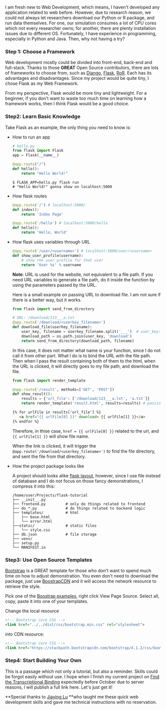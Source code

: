 I am fresh new to Web Development, which means, I haven't developed any application related to web before. However, due to research reason, we could not always let researchers download our Python or R package, and run data themselves. For one, our simulation consumes a lot of CPU cores which not every researcher owns; for another, there are plenty installation issues due to different OS. Fortunately, I have experience in programming, especially in Python and Java. Then, why not having a try?

### Step 1: Choose a Framework

Web development mostly could be divided into front-end, back-end and full-stack. Thanks to those **GREAT** Open Source contributors, there are lots of frameworks to choose from, such as [Django](https://www.djangoproject.com/), [Flask](http://flask.pocoo.org/), [RoR](https://rubyonrails.org/). Each has its advantages and disadvantages. Since my project would be quite tiny, I chose Flask as my Web Framework. 

From my perspective, Flask would be more tiny and lightweight. For a beginner, if you don't want to waste too much time on learning how a framework works, then I think Flask would be a good choice. 

### Step2: Learn Basic Knowledge

Take Flask as an example, the only thing you need to know is:

* How to run an app

  ```python
  # hello.py
  from flask import Flask
  app = Flask(__name__)
  
  @app.route("/")
  def hello():
      return "Hello World!"
  ```

  ```shell
  $ FLASK_APP=hello.py flask run
  # "Hello World!" gonna show on localhost:5000
  ```

* How flask routes

  ```python
  @app.route('/') # localhost:5000/
  def index():
      return 'Index Page'  
  
  @app.route('/hello') # localhost:5000/hello
  def hello():
      return 'Hello, World'
  ```

* How flask uses variables through URL

  ```python
  @app.route('/user/<username>') # localhost:5000/user/<username>
  def show_user_profile(username):
      # show the user profile for that user
      return 'User %s' % username
  ```

  **Note**: URL is used for the website, not equivalent to a file path. If you need URL variables to generate a file path, do it inside the function by using the parameters passed by the URL.

  Here is a small example on passing URL to download file. I am not sure if there is a better way, but it works.

  ```python
  from flask import send_from_directory
  
  # URL: /download/123___a.txt
  @app.route('/download/<userkey_filename>')
  def download_file(userkey_filename):
      user_key, filename = userkey_filename.split('___')  # user_key: 123, filename: a.txt
      download_path = os.path.join(user_key, 'download')
      return send_from_directory(download_path, filename)
  ```

  In this case, it does not matter what name is your function, since I do not call it from other part. What I do is to bind the URL with the file path. Then when I pass the result containing both of them to the html, when the URL is clicked, it will directly goes to my file path, and download the file.

  ```python
  from flask import render_template
  
  @app.route('/result', methods=['GET', 'POST'])
  def show_result():
      results = {'url_file': ['/download/123___a.txt', 'a.txt']}
      return render_template('result.html', results=results) # passing values to html
  ```

  ```html
  {% for urlFile in results['url_file'] %}
     <a href="{{ urlFile[0] }}" download> {{ urlFile[1] }}</a>
  {% endfor %}
  ```

  Therefore, in thise case, `href = {{ urlFile[0] }}` related to the url, and `{{ urlFile[1] }}` will show file name.

  When the link is clicked, it will trigger the `@app.route('/download/<userkey_filename>')` to find the file directory, and sent the file from that directory.

* How the project package looks like

  A project should looks alike [flask layout](http://flask.pocoo.org/docs/1.0/tutorial/layout/), however, since I use file instead of database and I do not focus on those fancy demonstrations, I compress it into this:

  ```shell
  /home/user/Projects/flask-tutorial			
  ├── __init__.py
  ├── frontend.py         # only do things related to frontend
  ├── do_*.py             # do things related to backend logic
  ├── templates/          # html
  │   ├── base.html
  │   └── error.html
  ├──static/              # static files
  │   └── style.css
  ├── db.json             # file storage
  ├── venv/
  ├── setup.py
  └── MANIFEST.in
  ```

### Step3: Use Open Source Templates

[Bootstrap](https://getbootstrap.com/) is a GREAT template for those who don't want to spend much time on how to adjust demonstration. You even don't need to download the package, just use [BoostrapCDN](https://www.bootstrapcdn.com/) and it will access the network resource to retrieve the style. 

Pick one of the [Boostrap examples](https://getbootstrap.com/docs/4.1/examples/), right click View Page Source. Select all, copy, paste it into one of your templates. 

Change the local resource

```html
<!-- Bootstrap core CSS -->
<link href="../../dist/css/bootstrap.min.css" rel="stylesheet">
```

into CDN resource:  

```html
<!-- Bootstrap core CSS -->
<link href="https://stackpath.bootstrapcdn.com/bootstrap/4.1.2/css/bootstrap.min.css" rel="stylesheet">
```

### Step4: Start Building Your Own

This is a passage which not only a tutorial, but also a reminder. Skills could be forgot easily without use. I hope when I finish my current project on [Find the Transcriptional Binding](https://github.com/marvinquiet/flask-tf-binding) expectedly before October due to server reasons, I will publish a full link here. Let's just get it!



**Special thanks to [Jiaying Lu](https://lujiaying.github.io/) **who taught me these quick web development skills and gave me technical instructions with no reservation. 